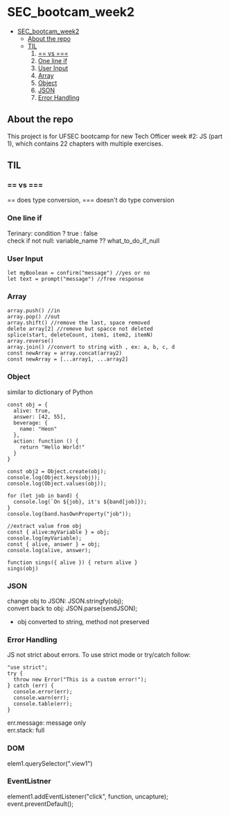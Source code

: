 # SEC_bootcam_week2
- [SEC_bootcam_week2](#sec-bootcam-week2)
  * [About the repo](#about-the-repo)
  * [TIL](#til)
    1. [== vs ===](#---vs----)
    2. [One line if](#one-line-if)
    3. [User Input](#user-input)
    4. [Array](#array)
    5. [Object](#object)
    6. [JSON](#json)
    7. [Error Handling](#error-handling)

## About the repo
This project is for UFSEC bootcamp for new Tech Officer week #2: JS (part 1), which contains 22 chapters with multiple exercises.
## TIL
### == vs ===
== does type conversion, === doesn't do type conversion
### One line if
Terinary: condition ? true : false   
check if not null: variable_name ?? what_to_do_if_null
### User Input
```
let myBoolean = confirm("message") //yes or no
let text = prompt("message") //free response
```
### Array
```
array.push() //in   
array.pop() //out
array.shift() //remove the last, space removed
delete array[2] //remove but spacce not deleted
splice(start, deleteCount, item1, item2, itemN)    
array.reverse()   
array.join() //convert to string with , ex: a, b, c, d   
const newArray = array.concat(array2)   
const newArray = [...array1, ...array2]
```
### Object
similar to dictionary of Python
```
const obj = {
  alive: true,
  answer: [42, 55],
  beverage: {
    name: "Heon"
  },
  action: function () {
    return "Hello World!"
  }
}

const obj2 = Object.create(obj);
console.log(Object.keys(obj));
console.log(Object.values(obj));

for (let job in band) {
  console.log(`On ${job}, it's ${band[job]});
}
console.log(band.hasOwnProperty("job"));

//extract value from obj
const { alive:myVariable } = obj;
console.log(myVariable);
const { alive, answer } = obj;
console.log(alive, answer);

function sings({ alive }) { return alive }
sings(obj)
```
### JSON
change obj to JSON: JSON.stringfy(obj);   
convert back to obj: JSON.parse(sendJSON);   
* obj converted to string, method not preserved

### Error Handling
JS not strict about errors. To use strict mode or try/catch follow:
```
"use strict";   
try {
  throw new Error("This is a custom error!");
} catch (err) {
  console.error(err);
  console.warn(err);
  console.table(err);
}
```
err.message: message only   
err.stack: full
### DOM
elem1.querySelector(".view1")

### EventListner
element1.addEventListener("click", function, uncapture);   
event.preventDefault();
